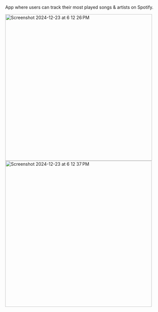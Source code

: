 App where users can track their most played songs & artists on Spotify.

<img width="468" alt="Screenshot 2024-12-23 at 6 12 26 PM" src="https://github.com/user-attachments/assets/aba73a44-8cd0-468a-a4be-8cd5bcc9d540" />
<img width="467" alt="Screenshot 2024-12-23 at 6 12 37 PM" src="https://github.com/user-attachments/assets/6ffafcd7-a052-486c-8cbb-f0275ba99d04" />
